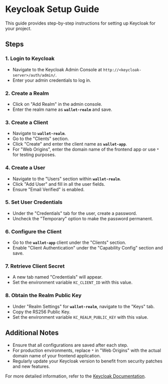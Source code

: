 # Keycloak Setup Guide

This guide provides step-by-step instructions for setting up Keycloak for your project.

## Steps

### 1. Login to Keycloak

- Navigate to the Keycloak Admin Console at `http://<keycloak-server>/auth/admin/`.
- Enter your admin credentials to log in.

### 2. Create a Realm

- Click on "Add Realm" in the admin console.
- Enter the realm name as **`wallet-realm`** and save.

### 3. Create a Client

- Navigate to **`wallet-realm`**.
- Go to the "Clients" section.
- Click "Create" and enter the client name as **`wallet-app`**.
- For "Web Origins", enter the domain name of the frontend app or use `*` for testing purposes.

### 4. Create a User

- Navigate to the "Users" section within **`wallet-realm`**.
- Click "Add User" and fill in all the user fields.
- Ensure "Email Verified" is enabled.

### 5. Set User Credentials

- Under the "Credentials" tab for the user, create a password.
- Uncheck the "Temporary" option to make the password permanent.

### 6. Configure the Client

- Go to the **`wallet-app`** client under the "Clients" section.
- Enable "Client Authentication" under the "Capability Config" section and save.

### 7. Retrieve Client Secret

- A new tab named "Credentials" will appear.
- Set the environment variable `KC_CLIENT_ID` with this value.

### 8. Obtain the Realm Public Key

- Under "Realm Settings" for **`wallet-realm`**, navigate to the "Keys" tab.
- Copy the RS256 Public Key.
- Set the environment variable `KC_REALM_PUBLIC_KEY` with this value.

## Additional Notes

- Ensure that all configurations are saved after each step.
- For production environments, replace `*` in "Web Origins" with the actual domain name of your frontend application.
- Regularly update your Keycloak version to benefit from security patches and new features.

For more detailed information, refer to the [Keycloak Documentation](https://www.keycloak.org/documentation).